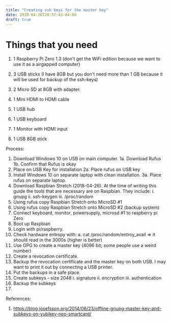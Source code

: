 ```yaml
---
title: "Creating ssh keys for the master key"
date: 2018-04-26T20:37:43-04:00
draft: true
---
```



# Things that you need

1. 1 Raspberry Pi Zero 1.3 (don't get the WiFi edition because we want to use it as a airgapped computer)
2. 3 USB sticks (I have 8GB but you don't need more than 1 GB because it will be used for backup of the ssh-keys)
3. 2 Micro SD at 8GB with adapter.
4. 1 Mini HDMI to HDMI cable
5. 1 USB hub

5. 1 USB keyboard
6. 1 Monitor with HDMI input

7. 1 USB 8GB stick


Process:

1. Download Windows 10 on USB on main computer.
1a. Download Rufus
1b. Confirm that Rufus is okay
2. Place on USB Key for installation
2a. Place rufus on USB key
3. Install Windows 10 on separate laptop with clean installation.
3a. Place rufus on separate laptop.
4. Download Raspbian Stretch (2018-04-26). At the time of writing this guide the tools that are necessary are on Raspbian. They include:
    i. gnupg
    ii. ssh-keygen
    iii. /proc/random
5. Using rufus copy Raspbian Stretch onto MicroSD #1
6. Using rufus copy Raspbian Stretch onto MicroSD #2 (backup system)
7. Connect keyboard, monitor, powersupply, microsd #1 to raspberry pi Zero
8. Boot up Raspbian
9. Login with pi/raspberry.
10. Check hardware entropy with:
    a. cat /proc/random/entroy_avail => it should read in the 3000s (higher is better)
11. Use GPG to create a master key (4096 bit; some people use a weird number)
12. Create a revocation certificate.
13. Backup the revocation certificate and the master key on both USB. I may want to print it out by connecting a USB printer.
14. Put the backups in a safe place.
15. Create subkeys - size 2048
    i. signature
    ii. encryption
    iii. authentication
16. Backup the subkeys
17. 





References:  

1. https://blog.josefsson.org/2014/06/23/offline-gnupg-master-key-and-subkeys-on-yubikey-neo-smartcard/
